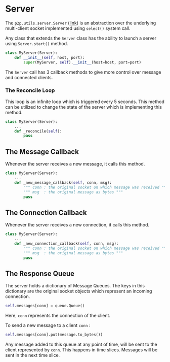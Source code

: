 # Server

The `p2p.utils.server.Server` ([link](../p2p/utils/server.py)) is an abstraction over the underlying multi-client socket implemented using `select()` system call.

Any class that extends the `Server` class has the ability to launch a server using `Server.start()` method.

```python
class MyServer(Server):
    def __init__(self, host, port):
        super(MyServer, self).__init__(host=host, port=port)
```

The `Server` call has 3 callback methods to give more control over message and connected clients.

### The Reconcile Loop

This loop is an infinite loop which is triggered every 5 seconds. This method can be utilized to change the state of the server which is implementing this method.

```python
class MyServer(Server):
    ...
    def _reconcile(self):
        pass
```

## The Message Callback

Whenever the server receives a new message, it calls this method.

```python
class MyServer(Server):
    ...
    def _new_message_callback(self, conn, msg):
        """ conn : the original socket on which message was received """
        """ msg  : the original message as bytes """
        pass
```

## The Connection Callback
Whenever the server receives a new connection, it calls this method.

```python
class MyServer(Server):
    ...
    def _new_connection_callback(self, conn, msg):
        """ conn : the original socket on which message was received """
        """ msg  : the original message as bytes """
        pass
```

## The Response Queue

The server holds a dictionary of Message Queues. The keys in this dictionary are the original socket objects which represent an incoming connection.

```python
self.messages[conn] = queue.Queue()
```

Here, `conn` represents the connection of the client.

To send a new message to a client `conn` :

```python
self.messages[conn].put(message.to_bytes())
```

Any message added to this queue at any point of time, will be sent to the client represented by `conn`. This happens in time slices. Messages will be sent in the next time slice.


